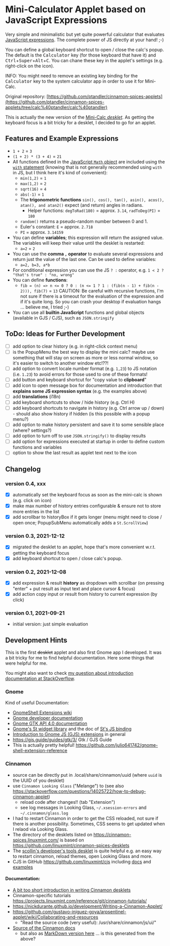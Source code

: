 # Mini-Calculator Applet based on JavaScript Expressions

Very simple and minimalistic but yet quite powerful calculator that evaluates [JavaScript expressions](https://developer.mozilla.org/en-US/docs/Web/JavaScript/Guide/Expressions_and_Operators). The complete power of JS directly at your hand! ;-)

You can define a global keyboard shortcut to open / close the calc's popup. The default is the <kbd>Calculator</kbd> key (for those keyboard that have it) and <kbd>Ctrl</kbd>+<kbd>Super</kbd>+<kbd>Alt</kbd>+<kbd>C</kbd>. You can chane these key in the applet's settings (e.g. right-click on the icon).

INFO: You might need to remove an existing key binding for the <kbd>Calculator</kbd> key to the system calculator app in order to use it for Mini-Calc.

Original repository: [https://github.com/ptandler/cinnamon-spices-applets](https://github.com/ptandler/cinnamon-spices-applets/tree/calc%40ptandler/calc%40ptandler)

This is actually the new version of the [Mini-Calc _desklet_](https://github.com/ptandler/cinnamon-spices-desklets/tree/calc%40ptandler/calc%40ptandler). As getting the keyboard focus is a bit tricky for a desklet, I decided to go for an applet.


## Features and Example Expressions

- `1 + 2` = `3`
- `(1 + 2) * (3 + 4)` = `21`
- All functions defined in the [JavaScript `Math` object](https://developer.mozilla.org/en-US/docs/Web/JavaScript/Reference/Global_Objects/Math) are included using the [`with` statement](https://developer.mozilla.org/en-US/docs/Web/JavaScript/Reference/Statements/with) (knowing that is not generally recommended using `with` in JS, but I think here it's kind of convenient):
    - `min(1,2)` = `1`
    - `max(1,2)` = `2`
    - `sqrt(16)` = `4`
    - `abs(-1)` = `1`
    - The **trigonometric functions** `sin(), cos(), tan(), asin(), acos(), atan(), and atan2()` expect (and return) angles in radians.
        - Helper functions: `degToRad(180)` = approx. `3.14`, `radToDeg(PI)` = `180`
    - `random()` returns a pseudo-random number between 0 and 1.
    - Euler's constant: `E` = approx. `2.718`
    - `PI` = approx. `3.14159`
- You can define **variables**; this expression will return the assigned value. The variables will keep their value until the desklet is restarted:
    - `a=2` = `2`
- You can use the **comma `,` operator** to evaluate several expressions and return just the value of the last one. Can be used to define variables:
    - `a=2, b=3, a*b`
- For conditional expression you can use the JS `? :` operator, e.g. `1 < 2 ? "that's true" : "no, wrong"`
- You can define **functions**:
    - `fib = (n) => n <= 0 ? 0 : (n <= 1 ? 1 : (fib(n - 1) + fib(n - 2))), fib(7)` = `13`
      CAUTION: Be careful with recursive functions, I'm not sure if there is a timeout for the evaluation of the expression and if it's quite long. So you can crash your desktop if evaluation hangs ... believe me, I tried ;-)
- You can use all **builtin JavaScript** functions and global objects (available in GJS / CJS), such as `JSON.stringify`

## ToDo: Ideas for Further Development

- [ ] add option to clear history (e.g. in right-click context menu)
- [ ] is the PopupMenu the best way to display the mini calc? maybe use something that will stay on screen as more or less normal window, so it's easier to switch to another window etc!??!
- [ ] add option to convert locale number format (e.g. `1,23`) to JS notation (i.e. `1.23`) to avoid errors for those used to one of these formats!
- [ ] add button and keyboard shortcut for "copy value to **clipboard**"
- [ ] add icon to open message box for documentation and introduction that **explains some JS expression syntax** (e.g. the examples above)
- [ ] add **translations** (i18n)
- [ ] add keyboard shortcuts to show / hide history (e.g. Ctrl H)
- [ ] add keyboard shortcuts to navigate in history (e.g. Ctrl arrow up / down) - should also show history if hidden (is this possible with a popup menu?)
- [ ] add option to make history persistent and save it to some sensible place (where? settings?)
- [ ] add option to turn off to use `JSON.stringify()` to display results
- [ ] add option for expressions executed at startup in order to define custom functions and variables
- [ ] option to show the last result as applet text next to the icon

## Changelog

### version 0.4, xxx

- [x] automatically set the keyboard focus as soon as the mini-calc is shown (e.g. click on icon)
- [x] make max number of history entries configurable & ensure not to store more entries in the list
- [x] add scrollbar to historyBox if it gets longer (menu might need to close / open once; PopupSubMenu automatically adds a `St.ScrollView`)

### version 0.3, 2021-12-12

- [x] migrated the desklet to an applet, hope that's more convenient w.r.t. getting the keyboard focus
- [x] add keyboard shortcut to open / close calc's popup.

### version 0.2, 2021-12-08

- [x] add expression & result **history** as dropdown with scrollbar (on pressing "enter" + put result as input text and place cursor & focus)
- [x] add action copy input or result from history to current expression (by click)

### version 0.1, 2021-09-21

- initial version: just simple evaluation

## Development Hints

This is the first ~~desklet~~ applet and also first Gnome app I developed. It was a bit tricky for me to find helpful documentation. Here some things that were helpful for me.

You might also want to check [my question about introduction documentation at StackOverflow](https://stackoverflow.com/questions/69312633/introduction-in-developing-cinnamon-shell-extension-desklet-in-cjs-gjs-gnom).

### Gnome

Kind of useful Documentation:

- [GnomeShell Extensions wiki](https://wiki.gnome.org/Projects/GnomeShell/Extensions)
- [Gnome developer documentation](https://developer.gnome.org/documentation/introduction.html)
- [Gnome GTK API 4.0 documentation](https://docs.gtk.org/gtk4/#classes)
- [Gnome's St widget library](https://gjs-docs.gnome.org/st10~1.0_api/) and the doc of [St's JS binding](https://www.roojs.com/seed/gir-1.2-gtk-3.0/seed/St.html)
- [Introduction to Gnome JS (GJS) extensions](https://gjs.guide/extensions/overview/anatomy.html#prefs-js) in general
- https://gjs.guide/guides/gtk/3/ Gtk / GJS Guide
- This is actually pretty helpful! https://github.com/julio641742/gnome-shell-extension-reference

### Cinnamon

- source can be directly put in .local/share/cinnamon/uuid (where `uuid` is the UUID of you desklet)
- use `Cinnamon Looking Glass` ("Melange") to (see also https://stackoverflow.com/questions/14025722/how-to-debug-cinnamon-applet)
    - reload code after changes!! (tab "Extension")
    - see log messages in Looking Glass, `~/.xsession-errors` and `~/.cinnamon/glass.log`
- I had to restart Cinnamon in order to get the CSS reloaded, not sure if there is another possibility. Sometimes, CSS seems to get updated when I relaod via Looking Glass.
- The directory of the desklets listed on https://cinnamon-spices.linuxmint.com/ is based on https://github.com/linuxmint/cinnamon-spices-desklets
- The [scollin's developer's tools desklet](https://cinnamon-spices.linuxmint.com/desklets/view/17) is quite helpful e.g. an easy way to restart cinnamon, reload themes, open Looking Glass and more.
- CJS in GitHub https://github.com/linuxmint/cjs including [docs](https://github.com/linuxmint/cjs/blob/master/doc/Home.md) and [examples](https://github.com/linuxmint/cjs/tree/master/examples)

#### Documentation:

- [A bit too short introduction in writing Cinnamon desklets](http://www.erikedrosa.com/2014/12/31/hello-world-desklet-tutorial.html)
- Cinnamon-specific tutorials https://projects.linuxmint.com/reference/git/cinnamon-tutorials/
- https://nickdurante.github.io/development/Writing-a-Cinnamon-Applet/
- https://github.com/gustavo-iniguez-goya/arpsentinel-applet/wiki/Collaborating-and-resources
    - "Read the source code (very useful): /usr/share/cinnamon/js/ui/"
- [Source of the Cinnamon docs](https://github.com/linuxmint/cinnamon/tree/master/docs/reference)
    - but also as [MarkDown version here](https://github.com/linuxmint/linuxmint.github.io/tree/master/reference/git) ... is this generated from the above?
